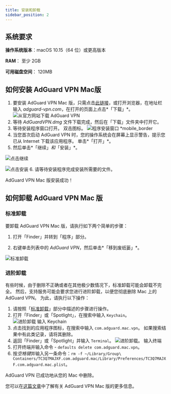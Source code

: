 ```yaml
---
title: 安装和卸载
sidebar_position: 2
---
```


## 系统要求

**操作系统版本**：macOS 10.15（64 位）或更高版本

**RAM**： 至少 2GB

**可用磁盘空间**： 120MB

## 如何安装 AdGuard VPN Mac版

1. 要安装 AdGuard VPN Mac 版，只需点击[此链接](https://agrd.io/mac_vpn)，或打开浏览器，在地址栏输入 *adguard-vpn.com*，在打开的页面上点击*「下载」*。 ![从官方网站下载 AdGuard VPN](https://cdn.adguardvpn.com/public/Adguard/kb/vpn-install/mac-install-en.png)
2. 等待 *AdGuardVPN.dmg* 文件下载完成，然后在「下载」文件夹中打开它。
3. 等待安装程序窗口打开。 双击图标。 ![程序安装窗口 *mobile_border](https://cdn.adguardvpn.com/public/Adguard/kb/vpn-install/mac-install-ru-1.png)
4. 当您首次启动 AdGuard VPN 时，您的操作系统会在屏幕上显示警告，提示您已从 Internet 下载该应用程序。 单击*「打开」*。
5. 然后单击*「继续」*和*「安装」*。

![点击继续](https://cdn.adguardvpn.com/public/Adguard/kb/vpn-install/.mac-install-2-en~imageoptim.png)

![点击安装](https://cdn.adguardvpn.com/public/Adguard/kb/vpn-install/mac-install-3-en.png)
6. 请等待安装程序完成安装所需要的文件。

AdGuard VPN Mac 版安装成功！

## 如何卸载 AdGuard VPN Mac 版

### 标准卸载

要卸载 AdGuard VPN Mac 版，请执行如下两个简单的步骤：

1. 打开「Finder」并转到「程序」部分。

2. 右键单击列表中的 *AdGuard VPN*，然后单击*「移到废纸篓」*。

![标准卸载](https://cdn.adguardvpn.com/public/Adguard/kb/vpn-install/mac-uninstall-1-en.png)

### 进阶卸载

有些时候，由于删除不正确或者在其他极少数情况下，标准卸载可能会卸载不完全。 然后，支持服务可能会要求您进行进阶卸载，以便您彻底删除 Mac 上的 AdGuard VPN。 为此，请执行以下操作：

1. 请按照「[标准卸载](#how-to-uninstall-adguard-vpn-for-mac)」部分中描述的步骤进行操作。
2. 打开「Finder」或「Spotlight」，在搜索中输入 `Keychain`。 ![进阶卸载 输入 Keychain](https://cdn.adguardvpn.com/public/Adguard/kb/vpn-install/mac-key-chain-en.png)
3. 点击找到的应用程序图标，在搜索中输入 `com.adguard.mac.vpn`。 如果搜索结果中有此类记录，请将其删除。
4. 返回「Finder」或「Spotlight」并输入 `Terminal`。 ![进阶卸载。 输入终端](https://cdn.adguardvpn.com/public/Adguard/kb/vpn-install/mac-terminal-en.png)
5. 打开终端并输入命令 - `defaults delete com.adguard.mac.vpn`。
6. 按*空格键*并输入另一条命令：`rm -f ~/Library/Group\ Containers/TC3Q7MAJXF.com.adguard.mac/Library/Preferences/TC3Q7MAJXF.com.adguard.mac.plist`。

AdGuard VPN 已成功地从您的 Mac 中删除。

您可以在[这篇文章](/adguard-vpn-for-mac/overview)中了解有关 AdGuard VPN Mac 版的更多信息。
